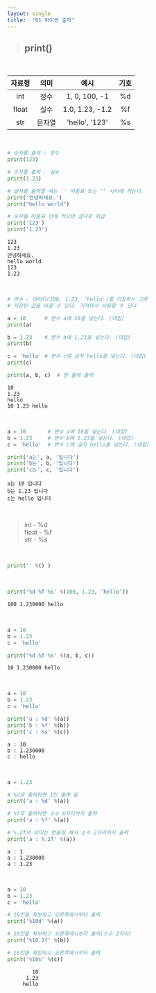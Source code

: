 ```yaml
---
layout: single
title:  "01 파이썬 출력"
---
```


>## **print()**

<br/>

|자료형|의미|예시|기호|
|:--:|:--:|:--:|:--:|
|int|정수|1, 0, 100, -1|%d|
|float|실수|1.0, 1.23, -1.2|%f|
|str|문자열|'hello', '123'|%s|


<br/>

```python
# 숫자를 출력 : 정수
print(123)    

# 숫자를 출력 : 실수
print(1.23)

# 글자를 출력할 때는 '' 따옴표 또는 "" 사이에 적는다.
print('안녕하세요.')
print("hello world")

# 숫자를 따옴표 안에 적으면 글자로 취급
print('123')
print('1.23')
```   

```
123
1.23       
안녕하세요.
hello world
123
1.23
```   
<br/>

```python
# 변수 : 데이터(100, 1.23, 'hello')를 저장하는 그릇
# 저장된 값을 바꿀 수 있다. 가져와서 사용할 수 있다

a = 10      # 변수 a에 10을 넣는다. (대입)
print(a)

b = 1.23    # 변수 b에 1.23을 넣는다. (대입)
print(b)

c = 'hello' # 변수 c에 글자 hello를 넣는다. (대입)
print(c)

print(a, b, c)  # 한 줄에 출력
```   

```
10
1.23
hello        
10 1.23 hello
```   
<br/>

```python
a = 10       # 변수 a에 10을 넣는다. (대입)
b = 1.23     # 변수 b에 1.23을 넣는다. (대입)
c = 'hello'  # 변수 c에 글자 hello를 넣는다. (대입)

print('a는', a, '입니다')
print('b는', b, '입니다')
print('c는', c, '입니다')
```   

```
a는 10 입니다
b는 1.23 입니다
c는 hello 입니다
```  


<br/>


>int   - %d  
float - %f  
str   - %s  

<br/>

```python
print('' %() )
```   

<br/>


```python
print('%d %f %s' %(100, 1.23, 'hello'))
```   

```
100 1.230000 hello
```  

<br/>


```python
a = 10
b = 1.23
c = 'hello'

print('%d %f %s' %(a, b, c))
```   

```
10 1.230000 hello
```  

<br/>


```python
a = 10
b = 1.23
c = 'hello'

print('a : %d' %(a))
print('b : %f' %(b))
print('c : %s' %(c))
```   

```
a : 10
b : 1.230000
c : hello
```  
<br/>

```python
a = 1.23

# %d로 출력하면 1만 출력 됨
print('a : %d' %(a))

# %f로 출력하면 소수 6자리까지 출력    
print('a : %f' %(a))

# %.2f의 의미는 반올림 해서 소수 2자리까지 출력    
print('a : %.2f' %(a))  
```   

```
a : 1
a : 1.230000
a : 1.23
```  

<br/>


```python
a = 10
b = 1.23
c = 'hello'

# 10칸을 확보하고 오른쪽에서부터 출력
print('%10d' %(a))

# 10칸을 확보하고 오른쪽에서부터 출력(소수 2자리)      
print('%10.2f' %(b))

# 10칸을 확보하고 오른쪽에서부터 출력    
print('%10s' %(c)) 
```   

```
        10
      1.23
     hello
```  
